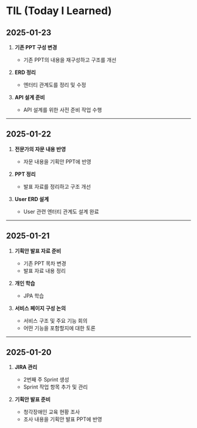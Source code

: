 # TIL (Today I Learned)

## 2025-01-23

1. **기존 PPT 구성 변경**

   - 기존 PPT의 내용을 재구성하고 구조를 개선

2. **ERD 정리**

   - 엔터티 관계도를 정리 및 수정

3. **API 설계 준비**
   - API 설계를 위한 사전 준비 작업 수행

---

## 2025-01-22

1. **전문가의 자문 내용 반영**

   - 자문 내용을 기획안 PPT에 반영

2. **PPT 정리**

   - 발표 자료를 정리하고 구조 개선

3. **User ERD 설계**
   - User 관련 엔터티 관계도 설계 완료

---

## 2025-01-21

1. **기획안 발표 자료 준비**

   - 기존 PPT 목차 변경
   - 발표 자료 내용 정리

2. **개인 학습**

   - JPA 학습

3. **서비스 페이지 구성 논의**
   - 서비스 구조 및 주요 기능 회의
   - 어떤 기능을 포함할지에 대한 토론

---

## 2025-01-20

1. **JIRA 관리**

   - 2번째 주 Sprint 생성
   - Sprint 작업 항목 추가 및 관리

2. **기획안 발표 준비**
   - 청각장애인 교육 현황 조사
   - 조사 내용을 기획안 발표 PPT에 반영
